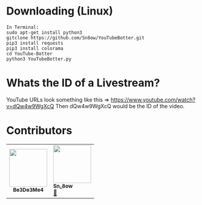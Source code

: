 # Downloading (Linux)
```
In Terminal:
sudo apt-get install python3
gitclone https://github.com/Sn8ow/YouTubeBotter.git
pip3 install requests
pip3 install colorama
cd YouTube-Botter
python3 YouTubeBotter.py
```
# Whats the ID of a Livestream?
YouTube URLs look something like this => https://www.youtube.com/watch?v=dQw4w9WgXcQ
Then dQw4w9WgXcQ would be the ID of the video. 

# Contributors
<table>
  <tr>
    <td align="center"><a href="https://github.com/Be3De3Me4"><img src="https://avatars.githubusercontent.com/u/81803305?v=4" width="100px;" alt=""/><br /><sub><b>Be3De3Me4</b></sub></a><br /><a href="#question-kentcdodds" </a> <a href="https://github.com/Sn8ow/YouTubeBotter/graphs/contributors" </a> 
      <td align="center<tr>
    <td align="center"><a href="https://github.com/Sn8ow"><img src="https://avatars.githubusercontent.com/u/80784394?v=4" width="100px;" alt=""/><br /><sub><b>Sn_8ow</b></sub></a><br /><a <a href="https://discord.gg/TR5XDAAef5" title="Discord">🤖</a> </a> <a href="https://github.com/Sn8ow/YouTubeBotter/graphs/contributors" </a> 






